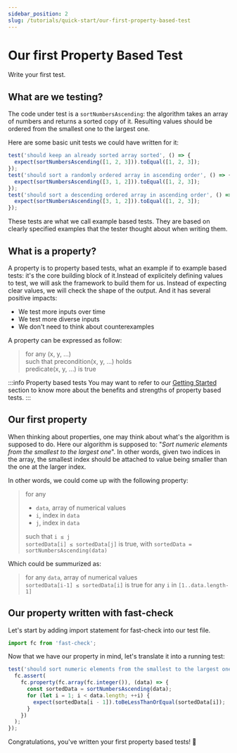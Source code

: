 ```yaml
---
sidebar_position: 2
slug: /tutorials/quick-start/our-first-property-based-test
---
```


# Our first Property Based Test

Write your first test.

## What are we testing?

The code under test is a `sortNumbersAscending`: the algorithm takes an array of numbers and returns a sorted copy of it. Resulting values should be ordered from the smallest one to the largest one.

Here are some basic unit tests we could have written for it:

```js
test('should keep an already sorted array sorted', () => {
  expect(sortNumbersAscending([1, 2, 3])).toEqual([1, 2, 3]);
});
test('should sort a randomly ordered array in ascending order', () => {
  expect(sortNumbersAscending([3, 1, 2])).toEqual([1, 2, 3]);
});
test('should sort a descending ordered array in ascending order', () => {
  expect(sortNumbersAscending([3, 1, 2])).toEqual([1, 2, 3]);
});
```

These tests are what we call example based tests. They are based on clearly specified examples that the tester thought about when writing them.

## What is a property?

A property is to property based tests, what an example if to example based tests: it's the core building block of it.Instead of explicitely defining values to test, we will ask the framework to build them for us. Instead of expecting clear values, we will check the shape of the output. And it has several positive impacts:

- We test more inputs over time
- We test more diverse inputs
- We don't need to think about counterexamples

A property can be expressed as follow:

> for any (x, y, ...)  
> such that precondition(x, y, ...) holds  
> predicate(x, y, ...) is true

:::info Property based tests
You may want to refer to our [Getting Started](/link-missing) section to know more about the benefits and strengths of property based tests.
:::

## Our first property

When thinking about properties, one may think about what's the algorithm is supposed to do. Here our algorithm is supposed to: "_Sort numeric elements from the smallest to the largest one_". In other words, given two indices in the array, the smallest index should be attached to value being smaller than the one at the larger index.

In other words, we could come up with the following property:

> for any
>
> - `data`, array of numerical values
> - `i`, index in `data`
> - `j`, index in `data`
>
> such that `i ≤ j`  
> `sortedData[i] ≤ sortedData[j]` is true, with `sortedData = sortNumbersAscending(data)`

Which could be summurized as:

> for any `data`, array of numerical values  
> `sortedData[i-1] ≤ sortedData[i]` is true for any `i` in `[1..data.length-1]`

## Our property written with fast-check

Let's start by adding import statement for fast-check into our test file.

```js title="sort.test.mjs"
import fc from 'fast-check';
```

Now that we have our property in mind, let's translate it into a running test:

```js title="sort.test.mjs"
test('should sort numeric elements from the smallest to the largest one', () => {
  fc.assert(
    fc.property(fc.array(fc.integer()), (data) => {
      const sortedData = sortNumbersAscending(data);
      for (let i = 1; i < data.length; ++i) {
        expect(sortedData[i - 1]).toBeLessThanOrEqual(sortedData[i]);
      }
    })
  );
});
```

Congratulations, you've written your first property based tests! 🎉
